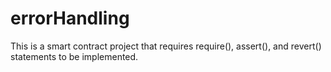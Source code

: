 # errorHandling
This is a smart contract project that requires require(), assert(), and revert() statements to be implemented.

